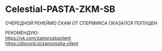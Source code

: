# Celestial-PASTA-ZKM-SB
ОЧЕРЕДНОЙ РЕНЕЙМО СКАМ ОТ СПЕРМИКСА ОКАЗАЛСЯ ПОПУЩЕН

РЕКОМЕНДУЮ: </br>
https://vk.com/zamorozkaclient </br>
https://discord.io/zamorozka-client <br>
